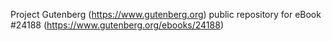 Project Gutenberg (https://www.gutenberg.org) public repository for eBook #24188 (https://www.gutenberg.org/ebooks/24188)
